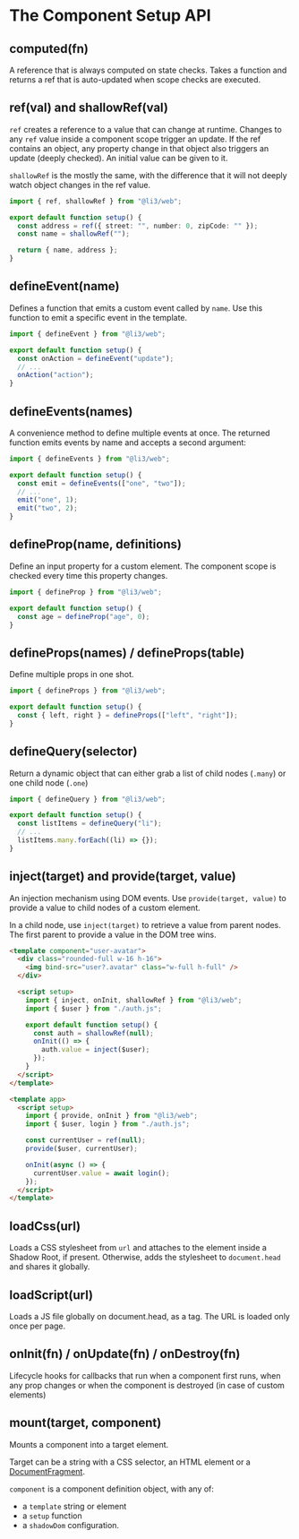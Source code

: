 # The Component Setup API

## computed(fn)

A reference that is always computed on state checks. Takes a function and returns a ref that is auto-updated when scope checks are executed.

## ref(val) and shallowRef(val)

`ref` creates a reference to a value that can change at runtime. Changes to any `ref` value inside a component scope trigger an update.
If the ref contains an object, any property change in that object also triggers an update (deeply checked).
An initial value can be given to it.

`shallowRef` is the mostly the same, with the difference that it will not deeply watch object changes in the ref value.

```ts
import { ref, shallowRef } from "@li3/web";

export default function setup() {
  const address = ref({ street: "", number: 0, zipCode: "" });
  const name = shallowRef("");

  return { name, address };
}
```

## defineEvent(name)

Defines a function that emits a custom event called by `name`. Use this function to emit a specific event in the template.

```ts
import { defineEvent } from "@li3/web";

export default function setup() {
  const onAction = defineEvent("update");
  // ...
  onAction("action");
}
```

## defineEvents(names)

A convenience method to define multiple events at once. The returned function emits events by name and accepts a second argument:

```ts
import { defineEvents } from "@li3/web";

export default function setup() {
  const emit = defineEvents(["one", "two"]);
  // ...
  emit("one", 1);
  emit("two", 2);
}
```

## defineProp(name, definitions)

Define an input property for a custom element.
The component scope is checked every time this property changes.

```ts
import { defineProp } from "@li3/web";

export default function setup() {
  const age = defineProp("age", 0);
}
```

## defineProps(names) / defineProps(table)

Define multiple props in one shot.

```ts
import { defineProps } from "@li3/web";

export default function setup() {
  const { left, right } = defineProps(["left", "right"]);
}
```

## defineQuery(selector)

Return a dynamic object that can either grab a list of child nodes (`.many`) or one child node (`.one`)

```ts
import { defineQuery } from "@li3/web";

export default function setup() {
  const listItems = defineQuery("li");
  // ...
  listItems.many.forEach((li) => {});
}
```

## inject(target) and provide(target, value)

An injection mechanism using DOM events. Use `provide(target, value)` to provide a value to child nodes of a custom element.

In a child node, use `inject(target)` to retrieve a value from parent nodes. The first parent to provide a value in the DOM tree wins.

```html
<template component="user-avatar">
  <div class="rounded-full w-16 h-16">
    <img bind-src="user?.avatar" class="w-full h-full" />
  </div>

  <script setup>
    import { inject, onInit, shallowRef } from "@li3/web";
    import { $user } from "./auth.js";

    export default function setup() {
      const auth = shallowRef(null);
      onInit(() => {
        auth.value = inject($user);
      });
    }
  </script>
</template>

<template app>
  <script setup>
    import { provide, onInit } from "@li3/web";
    import { $user, login } from "./auth.js";

    const currentUser = ref(null);
    provide($user, currentUser);

    onInit(async () => {
      currentUser.value = await login();
    });
  </script>
</template>
```

## loadCss(url)

Loads a CSS stylesheet from `url` and attaches to the element inside a Shadow Root, if present.
Otherwise, adds the stylesheet to `document.head` and shares it globally.

## loadScript(url)

Loads a JS file globally on document.head, as a tag.
The URL is loaded only once per page.

## onInit(fn) / onUpdate(fn) / onDestroy(fn)

Lifecycle hooks for callbacks that run when a component first runs, when any prop changes or when the component is destroyed (in case of custom elements)

## mount(target, component)

Mounts a component into a target element.

Target can be a string with a CSS selector, an HTML element or a [DocumentFragment](https://developer.mozilla.org/en-US/docs/Web/API/DocumentFragment).

`component` is a component definition object, with any of:

- a `template` string or element
- a `setup` function
- a `shadowDom` configuration.

